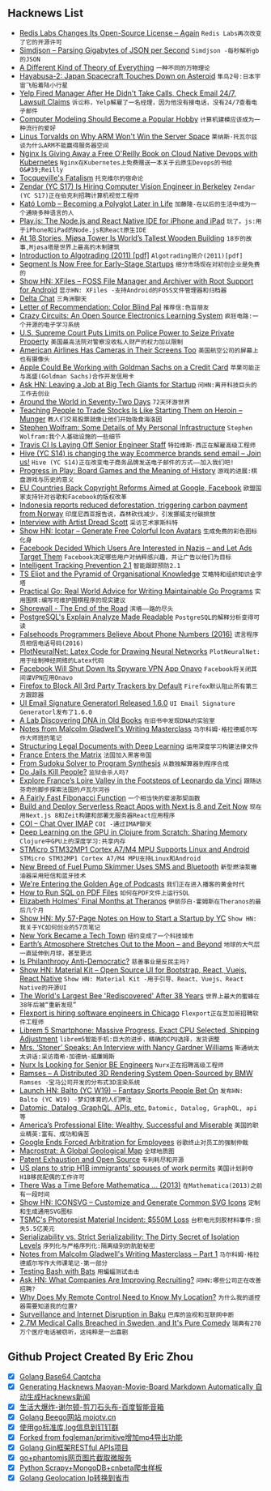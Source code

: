 ## Hacknews List


- [Redis Labs Changes Its Open-Source License – Again](https://techcrunch.com/2019/02/21/redis-labs-changes-its-open-source-license-again/)  `Redis Labs再次改变了它的开源许可`
- [Simdjson – Parsing Gigabytes of JSON per Second](https://github.com/lemire/simdjson)  `Simdjson -每秒解析gb的JSON`
- [A Different Kind of Theory of Everything](https://www.newyorker.com/science/elements/a-different-kind-of-theory-of-everything)  `一种不同的万物理论`
- [Hayabusa-2: Japan Spacecraft Touches Down on Asteroid](https://www.bbc.co.uk/news/science-environment-47293317)  `隼鸟2号:日本宇宙飞船着陆小行星`
- [Yelp Fired Manager After He Didn&#39;t Take Calls, Check Email 24/7, Lawsuit Claims](https://www.mercurynews.com/2019/02/20/yelp-fired-manager-after-he-didnt-take-calls-check-email-24-7-365-lawsuit-claims/)  `诉讼称，Yelp解雇了一名经理，因为他没有接电话，没有24/7查看电子邮件`
- [Computer Modeling Should Become a Popular Hobby](http://www.qrg.northwestern.edu/papers/files/simhobby-local.htm)  `计算机建模应该成为一种流行的爱好`
- [Linus Torvalds on Why ARM Won&#39;t Win the Server Space](https://www.realworldtech.com/forum/?threadid=183440&amp;curpostid=183486)  `莱纳斯·托瓦尔兹谈为什么ARM不能赢得服务器空间`
- [Nginx Is Giving Away a Free O&#39;Reilly Book on Cloud Native Devops with Kubernetes](https://www.nginx.com/resources/library/cloud-native-devops-with-kubernetes/)  `Nginx在Kubernetes上免费赠送一本关于云原生Devops的书给O&#39;Reilly`
- [Tocqueville&#39;s Fatalism](http://bostonreview.net/politics-philosophy-religion/david-runciman-fatalism-freedom-and-fight-americas-future)  `托克维尔的宿命论`
- [Zendar (YC S17) Is Hiring Computer Vision Engineer in Berkeley](http://www.zendar.io/software-engineer-perception.html)  `Zendar (YC S17)正在伯克利招聘计算机视觉工程师`
- [Kató Lomb – Becoming a Polyglot Later in Life](https://en.wikipedia.org/wiki/Kató_Lomb)  `加藤隆-在以后的生活中成为一个通晓多种语言的人`
- [Play.js: The Node.js and React Native IDE for iPhone and iPad](https://playdotjs.com/)  `玩了。js:用于iPhone和iPad的Node.js和React原生IDE`
- [At 18 Stories, Mjøsa Tower Is World’s Tallest Wooden Building](http://news.cision.com/metsa-wood/r/metsa-wood--at-18-storeys--mjosa-tower-in-brumunddal-to-take-title-of-world-s-tallest-wooden-buildin,c2325089)  `18岁的故事,Mjøsa塔是世界上最高的木制建筑`
- [Introduction to Algotrading (2011) [pdf]](http://isomorphisms.sdf.org/maxdama.pdf)  `Algotrading简介(2011)[pdf]`
- [Segment Is Now Free for Early-Stage Startups](https://segment.com/startups/)  `细分市场现在对初创企业是免费的`
- [Show HN: XFiles – FOSS File Manager and Archiver with Root Support for Android](https://github.com/pgp/XFiles)  `显示HN: XFiles -支持Android的FOSS文件管理器和归档器`
- [Delta Chat](https://delta.chat/)  `三角洲聊天`
- [Letter of Recommendation: Color Blind Pal](https://www.nytimes.com/2019/02/05/magazine/letter-of-recommendation-color-blind-pal.html)  `推荐信:色盲朋友`
- [Crazy Circuits: An Open Source Electronics Learning System](https://www.instructables.com/id/Crazy-Circuits-an-Open-Source-Electronics-Learning/)  `疯狂电路:一个开源的电子学习系统`
- [U.S. Supreme Court Puts Limits on Police Power to Seize Private Property](https://www.nytimes.com/2019/02/20/us/politics/civil-asset-forfeiture-supreme-court.html)  `美国最高法院对警察没收私人财产的权力加以限制`
- [American Airlines Has Cameras in Their Screens Too](https://www.buzzfeednews.com/article/nicolenguyen/american-airlines-planes-entertainment-system-cameras)  `美国航空公司的屏幕上也有摄像头`
- [Apple Could Be Working with Goldman Sachs on a Credit Card](https://techcrunch.com/2019/02/21/apple-could-be-working-with-goldman-sachs-on-a-credit-card/)  `苹果可能正与高盛(Goldman Sachs)合作开发信用卡`
- [Ask HN: Leaving a Job at Big Tech Giants for Startup](item?id=19216477)  `问HN:离开科技巨头的工作去创业`
- [Around the World in Seventy-Two Days](https://en.wikipedia.org/wiki/Around_the_World_in_Seventy-Two_Days)  `72天环游世界`
- [Teaching People to Trade Stocks Is Like Starting Them on Heroin – Munger](https://www.evidenceinvestor.com/teaching-people-to-trade-stocks-is-like-starting-them-on-heroin-munger/)  `教人们交易股票就像让他们开始吸食海洛因`
- [Stephen Wolfram: Some Details of My Personal Infrastructure](https://blog.stephenwolfram.com/2019/02/seeking-the-productive-life-some-details-of-my-personal-infrastructure/)  `Stephen Wolfram:我个人基础设施的一些细节`
- [Travis CI Is Laying Off Senior Engineer Staff](https://twitter.com/alicegoldfuss/status/1098604563664420865)  `特拉维斯·西正在解雇高级工程师`
- [Hive (YC S14) is changing the way Ecommerce brands send email – Join us!](https://www.hive.co/l/feb-21-jobs-hn)  `Hive (YC S14)正在改变电子商务品牌发送电子邮件的方式——加入我们吧!`
- [Progress in Play: Board Games and the Meaning of History](https://publicdomainreview.org/2019/02/20/progress-in-play-board-games-and-the-meaning-of-history)  `游戏的进展:棋盘游戏与历史的意义`
- [EU Countries Back Copyright Reforms Aimed at Google, Facebook](https://www.reuters.com/article/us-eu-copyright/eu-countries-back-copyright-reforms-aimed-at-google-facebook-idUSKCN1Q91WO)  `欧盟国家支持针对谷歌和Facebook的版权改革`
- [Indonesia reports reduced deforestation, triggering carbon payment from Norway](https://www.norway.no/en/indonesia/norway-indonesia/news-events/news2/indonesia-reports-reduced-deforestation-triggering-first-carbon-payment-from-norway/)  `印度尼西亚报告说，森林砍伐减少，引发挪威支付碳排放`
- [Interview with Artist Dread Scott](http://www.themassinglab.com/interview-with-artist-dread-scott-on-his-upcoming-slave-rebellion-reenactment)  `采访艺术家斯科特`
- [Show HN: Icotar – Generate Free Colorful Icon Avatars](https://icotar.com)  `生成免费的彩色图标化身`
- [Facebook Decided Which Users Are Interested in Nazis – and Let Ads Target Them](https://www.latimes.com/business/technology/la-fi-tn-facebook-nazi-metal-ads-20190221-story.html)  `Facebook决定哪些用户对纳粹感兴趣，并让广告以他们为目标`
- [Intelligent Tracking Prevention 2.1](https://webkit.org/blog/8613/intelligent-tracking-prevention-2-1/)  `智能跟踪预防2.1`
- [TS Eliot and the Pyramid of Organisational Knowledge](https://thehypertextual.com/2012/12/10/ts-eliot-and-the-pyramid-of-knowledge-in-organisations/)  `艾略特和组织知识金字塔`
- [Practical Go: Real World Advice for Writing Maintainable Go Programs](https://dave.cheney.net/practical-go/presentations/qcon-china.html)  `实用围棋:编写可维护围棋程序的现实建议`
- [Shorewall - The End of the Road](https://sourceforge.net/p/shorewall/mailman/message/36589783/)  `滨墙——路的尽头`
- [PostgreSQL&#39;s Explain Analyze Made Readable](http://explain.depesz.com)  `PostgreSQL的解释分析变得可读`
- [Falsehoods Programmers Believe About Phone Numbers (2016)](https://github.com/googlei18n/libphonenumber/blob/master/FALSEHOODS.md)  `谎言程序员相信电话号码(2016)`
- [PlotNeuralNet: Latex Code for Drawing Neural Networks](https://github.com/HarisIqbal88/PlotNeuralNet)  `PlotNeuralNet:用于绘制神经网络的Latex代码`
- [Facebook Will Shut Down Its Spyware VPN App Onavo](https://techcrunch.com/2019/02/21/facebook-removes-onavo/)  `Facebook将关闭其间谍VPN应用Onavo`
- [Firefox to Block All 3rd Party Trackers by Default](https://twitter.com/jensimmons/status/1098335173089873920)  `Firefox默认阻止所有第三方跟踪器`
- [UI Email Signature Generatorl Released 1.6.0](https://github.com/antonreshetov/mysigmail)  `UI Email Signature Generatorl发布了1.6.0`
- [A Lab Discovering DNA in Old Books](https://www.theatlantic.com/science/archive/2019/02/dna-books-artifacts/582814/)  `在旧书中发现DNA的实验室`
- [Notes from Malcolm Gladwell&#39;s Writing Masterclass](https://taimur.me/posts/notes-from-malcolm-gladwell-s-writing-masterclass-part-1)  `马尔科姆·格拉德威尔写作大师班的笔记`
- [Structuring Legal Documents with Deep Learning](https://blog.doctrine.fr/structuring-legal-documents-with-deep-learning/)  `运用深度学习构建法律文件`
- [France Enters the Matrix](https://lwn.net/Articles/779331/)  `法国加入黑客帝国`
- [From Sudoku Solver to Program Synthesis](https://synthetic-minds.com/try)  `从数独解算器到程序合成`
- [Do Jails Kill People?](https://www.newyorker.com/books/under-review/do-jails-kill-people)  `监狱会杀人吗?`
- [Explore France’s Loire Valley in the Footsteps of Leonardo da Vinci](https://www.smithsonianmag.com/travel/explore-frances-loire-valley-in-footsteps-of-leonardo-da-vinci-180971039/)  `跟随达芬奇的脚步探索法国的卢瓦尔河谷`
- [A Fairly Fast Fibonacci Function](http://www.oranlooney.com/post/fibonacci/)  `一个相当快的斐波那契函数`
- [Build and Deploy Serverless React Apps with Next.js 8 and Zeit Now](https://blog.hasura.io/build-and-deploy-serverless-apps-with-nextjs-8-zeit-now/)  `现在用Next.js 8和Zeit构建和部署无服务器React应用程序`
- [COI – Chat Over IMAP](https://www.coi-dev.org/)  `COI -通过IMAP聊天`
- [Deep Learning on the GPU in Clojure from Scratch: Sharing Memory](https://dragan.rocks/articles/19/Deep-Learning-in-Clojure-From-Scratch-to-GPU-5-Sharing-Memory)  `Clojure中GPU上的深度学习:共享内存`
- [STMicro STM32MP1 Cortex A7/M4 MPU Supports Linux and Android](https://www.cnx-software.com/2019/02/21/stmicro-stm32mp1-cortex-a7-m4-mpu/)  `STMicro STM32MP1 Cortex A7/M4 MPU支持Linux和Android`
- [New Breed of Fuel Pump Skimmer Uses SMS and Bluetooth](https://krebsonsecurity.com/2019/02/new-breed-of-fuel-pump-skimmer-uses-sms-and-bluetooth/)  `新型燃油泵撇油器采用短信和蓝牙技术`
- [We&#39;re Entering the Golden Age of Podcasts](https://chartable.com/blog/golden-age-of-podcasts)  `我们正在进入播客的黄金时代`
- [How to Run SQL on PDF Files](https://rockset.com/blog/how-to-run-sql-on-pdf-files/)  `如何在PDF文件上运行SQL`
- [Elizabeth Holmes&#39; Final Months at Theranos](https://www.vanityfair.com/news/2019/02/inside-elizabeth-holmess-final-months-at-theranos)  `伊丽莎白·霍姆斯在Theranos的最后几个月`
- [Show HN: My 57-Page Notes on How to Start a Startup by YC](https://docs.google.com/document/d/1wkJ6Ruh2IiR-caT-PS3n5Yt5VKcmIsVhuQwjgqK7030/edit)  `Show HN:我关于YC如何创业的57页笔记`
- [New York Became a Tech Town](https://www.nytimes.com/2019/02/22/technology/nyc-tech-startups.html)  `纽约变成了一个科技城市`
- [Earth’s Atmosphere Stretches Out to the Moon – and Beyond](http://www.esa.int/Our_Activities/Space_Science/Earth_s_atmosphere_stretches_out_to_the_Moon_and_beyond)  `地球的大气层一直延伸到月球，甚至更远`
- [Is Philanthropy Anti-Democratic?](http://bostonreview.net/philosophy-religion/rob-reich-philanthropy-anti-democratic)  `慈善事业是反民主吗?`
- [Show HN: Material Kit – Open Source UI for Bootstrap, React, Vuejs, React Native](https://github.com/creativetimofficial/material-kit)  `Show HN: Material Kit -用于引导、React、Vuejs、React Native的开源UI`
- [The World&#39;s Largest Bee &#39;Rediscovered&#39; After 38 Years](http://www.nhm.ac.uk/discover/news/2019/february/the-worlds-largest-bee-rediscovered-after-38-years.html)  `世界上最大的蜜蜂在38年后被“重新发现”`
- [Flexport is hiring software engineers in Chicago](https://www.flexport.com/careers/department/engineering)  `Flexport正在芝加哥招聘软件工程师`
- [Librem 5 Smartphone: Massive Progress, Exact CPU Selected, Shipping Adjustment](https://puri.sm/posts/massive-progress-exact-cpu-selected-minor-shipping-adjustment/)  `librem5智能手机:巨大的进步，精确的CPU选择，发货调整`
- [Mrs. ‘Stoner’ Speaks: An Interview with Nancy Gardner Williams](https://www.theparisreview.org/blog/2019/02/20/mrs-stoner-speaks-an-interview-with-nancy-gardner-williams/)  `斯通纳太太讲话:采访南希·加德纳·威廉姆斯`
- [Nurx Is Looking for Senior BE Engineers](https://grnh.se/cecaf2ac2)  `Nurx正在招聘高级工程师`
- [Ramses – A Distributed 3D Rendering System Open-Sourced by BMW](https://github.com/GENIVI/ramses)  `Ramses -宝马公司开发的分布式3D渲染系统`
- [Launch HN: Balto (YC W19) – Fantasy Sports People Bet On](item?id=19220218)  `发布HN: Balto (YC W19) -梦幻体育的人们押注`
- [Datomic, Datalog, GraphQL, APIs, etc.](http://tank.hyperfiddle.com/:dustingetz!timothy-baldridge-datomic-datalog/)  `Datomic, Datalog, GraphQL, api等`
- [America’s Professional Elite: Wealthy, Successful and Miserable](https://www.nytimes.com/interactive/2019/02/21/magazine/elite-professionals-jobs-happiness.html)  `美国的职业精英:富有、成功和痛苦`
- [Google Ends Forced Arbitration for Employees](https://techcrunch.com/2019/02/21/google-ends-forced-arbitration-for-employees/)  `谷歌终止对员工的强制仲裁`
- [Macrostrat: A Global Geological Map](https://macrostrat.org)  `全球地质图`
- [Patent Exhaustion and Open Source](https://lwn.net/SubscriberLink/780078/2d222693108e12e7/)  `专利耗尽和开源`
- [US plans to strip H1B immigrants&#39; spouses of work permits](http://www.sfchronicle.com/business/article/Trump-administration-begins-effort-to-strip-work-13634442.php)  `美国计划剥夺H1B移民配偶的工作许可`
- [There Was a Time Before Mathematica … (2013)](https://blog.stephenwolfram.com/2013/06/there-was-a-time-before-mathematica/)  `在Mathematica(2013)之前有一段时间`
- [Show HN: ICONSVG – Customize and Generate Common SVG Icons](https://iconsvg.xyz/)  `定制和生成通用SVG图标`
- [TSMC&#39;s Photoresist Material Incident: $550M Loss](https://www.anandtech.com/show/13975/tsmcs-fab-14b-photoresist-material-incident-550-million-in-lost-revenue)  `台积电光刻胶材料事件:损失5.5亿美元`
- [Serializability vs. Strict Serializability: The Dirty Secret of Isolation Levels](https://fauna.com/blog/serializability-vs-strict-serializability-the-dirty-secret-of-database-isolation-levels)  `序列化与严格序列化:隔离级别的肮脏秘密`
- [Notes from Malcolm Gladwell&#39;s Writing Masterclass – Part 1](https://taimur.me/posts/notes-from-malcolm-gladwell-s-writing-masterclass-part-1/?)  `马尔科姆·格拉德威尔写作大师课笔记-第一部分`
- [Testing Bash with Bats](https://opensource.com/article/19/2/testing-bash-bats)  `用蝙蝠测试击击`
- [Ask HN: What Companies Are Improving Recruiting?](item?id=19222939)  `问HN:哪些公司正在改善招聘?`
- [Why Does My Remote Control Need to Know My Location?](https://shkspr.mobi/blog/2019/02/why-does-my-remote-control-need-to-know-my-location/)  `为什么我的遥控器需要知道我的位置?`
- [Surveillance and Internet Disruption in Baku](https://codastory.com/authoritarian-tech/surveillance-and-internet-disruption-in-baku/)  `巴库的监视和互联网中断`
- [2.7M Medical Calls Breached in Sweden, and It&#39;s Pure Comedy](https://www.hjorthjort.xyz/2019/02/20/2.7_million_medical_calls_breached_in_sweden_-_it%27s_pure_commedy.html)  `瑞典有270万个医疗电话被窃听，这纯粹是一出喜剧`

## Github Project Created By Eric Zhou

- [x] [Golang Base64 Captcha](https://github.com/mojocn/base64Captcha)
- [x] [Generating Hacknews Maoyan-Movie-Board Markdown Automatically 自动生成Hacknews新闻](https://github.com/dejavuzhou/md-genie)
- [x] [生活大爆炸-谢尔顿-剪刀石头布-百度智能音箱](https://github.com/mojocn/dueros-bang-game)
- [x] [Golang Beego网站 mojotv.cn](https://github.com/mojocn/www.mojotv.cn)
- [x] [使用go标准库,log信息到钉钉群](https://github.com/mojocn/dooger)
- [x] [Forked from fogleman/primitive增加mp4导出功能](https://github.com/mojocn/primitive)
- [x] [Golang Gin框架RESTful APIs项目](https://github.com/JJJJJJJerk/ezier-golang-web-api-framework)
- [x] [go+phantomjs网页图片截取微服务](https://github.com/mojocn/screen_shot)
- [x] [Python Scrapy+MongoDB+cnbeta爬虫样板](https://github.com/mojocn/scrapy_mongodb_boilerplate_cnbeta)
- [x] [Golang Geolocation Ip转换到省市](https://github.com/mojocn/ip2location)
